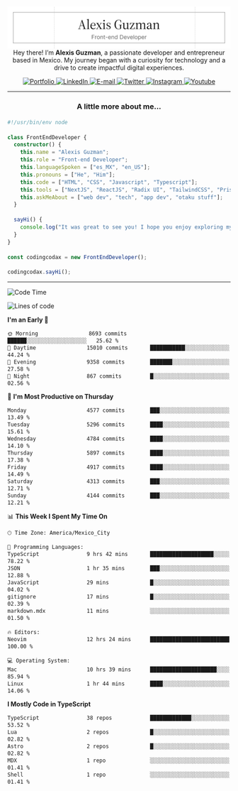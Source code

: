 <img align='right' src="./Banner.png" width="" />
<p align='center'>Hey there! I’m <strong>Alexis Guzman</strong>, a passionate developer and entrepreneur based in Mexico. My journey began with a curiosity for technology and a drive to create impactful digital experiences.</p>

<div align='center'>
  <a href='https://www.codingcodax.dev' target='_blank'>
    <img alt='Portfolio' src='https://img.shields.io/badge/Portfolio-black?logo=vercel&style=flat-square'>
  </a>
  <a href='https://linkedin.com/in/codingcodax' target='_blank'>
    <img alt='LinkedIn' src='https://img.shields.io/badge/LinkedIn-black?logo=LinkedIn&style=flat-square'>
  </a>
  <a href='mailto:hello@codingcodax.com' target='_blank'>
    <img alt='E-mail' src='https://img.shields.io/badge/Email-black?logo=Gmail&style=flat-square'>
  </a>
  <a href='https://x.com/codingcodax' target='_blank'>
    <img alt='Twitter' src='https://img.shields.io/badge/X-black?logo=X&style=flat-square'>
  </a>
  <a href='https://www.instagram.com/codingcodax' target='_blank'>
    <img alt='Instagram' src='https://img.shields.io/badge/Instagram-black?logo=Instagram&style=flat-square'>
  </a>
  <a href='https://www.youtube.com/@codingcodax' target='_blank'>
    <img alt='Youtube' src='https://img.shields.io/badge/YouTube-black?logo=Youtube&style=flat-square'>
  </a>
</div>


---

<h3 align='center'>A little more about me...</h3>

```typescript
#!/usr/bin/env node

class FrontEndDeveloper {
  constructor() {
    this.name = "Alexis Guzman";
    this.role = "Front-end Developer";
    this.languageSpoken = ["es_MX", "en_US"];
    this.pronouns = ["He", "Him"];
    this.code = ["HTML", "CSS", "Javascript", "Typescript"];
    this.tools = ["NextJS", "ReactJS", "Radix UI", "TailwindCSS", "Prisma", "Shadcn UI"];
    this.askMeAbout = ["web dev", "tech", "app dev", "otaku stuff"];
  }

  sayHi() {
    console.log("It was great to see you! I hope you enjoy exploring my work.");
  }
}

const codingcodax = new FrontEndDeveloper();

codingcodax.sayHi();
```

---

<!--START_SECTION:waka-->
![Code Time](http://img.shields.io/badge/Code%20Time-3%2C093%20hrs%2027%20mins-blue)

![Lines of code](https://img.shields.io/badge/From%20Hello%20World%20I%27ve%20Written-10.8%20million%20lines%20of%20code-blue)

**I'm an Early 🐤** 

```text
🌞 Morning                8693 commits        ██████░░░░░░░░░░░░░░░░░░░   25.62 % 
🌆 Daytime                15010 commits       ███████████░░░░░░░░░░░░░░   44.24 % 
🌃 Evening                9358 commits        ███████░░░░░░░░░░░░░░░░░░   27.58 % 
🌙 Night                  867 commits         █░░░░░░░░░░░░░░░░░░░░░░░░   02.56 % 
```
📅 **I'm Most Productive on Thursday** 

```text
Monday                   4577 commits        ███░░░░░░░░░░░░░░░░░░░░░░   13.49 % 
Tuesday                  5296 commits        ████░░░░░░░░░░░░░░░░░░░░░   15.61 % 
Wednesday                4784 commits        ████░░░░░░░░░░░░░░░░░░░░░   14.10 % 
Thursday                 5897 commits        ████░░░░░░░░░░░░░░░░░░░░░   17.38 % 
Friday                   4917 commits        ████░░░░░░░░░░░░░░░░░░░░░   14.49 % 
Saturday                 4313 commits        ███░░░░░░░░░░░░░░░░░░░░░░   12.71 % 
Sunday                   4144 commits        ███░░░░░░░░░░░░░░░░░░░░░░   12.21 % 
```


📊 **This Week I Spent My Time On** 

```text
🕑︎ Time Zone: America/Mexico_City

💬 Programming Languages: 
TypeScript               9 hrs 42 mins       ████████████████████░░░░░   78.22 % 
JSON                     1 hr 35 mins        ███░░░░░░░░░░░░░░░░░░░░░░   12.88 % 
JavaScript               29 mins             █░░░░░░░░░░░░░░░░░░░░░░░░   04.02 % 
gitignore                17 mins             █░░░░░░░░░░░░░░░░░░░░░░░░   02.39 % 
markdown.mdx             11 mins             ░░░░░░░░░░░░░░░░░░░░░░░░░   01.50 % 

🔥 Editors: 
Neovim                   12 hrs 24 mins      █████████████████████████   100.00 % 

💻 Operating System: 
Mac                      10 hrs 39 mins      █████████████████████░░░░   85.94 % 
Linux                    1 hr 44 mins        ████░░░░░░░░░░░░░░░░░░░░░   14.06 % 
```

**I Mostly Code in TypeScript** 

```text
TypeScript               38 repos            █████████████░░░░░░░░░░░░   53.52 % 
Lua                      2 repos             █░░░░░░░░░░░░░░░░░░░░░░░░   02.82 % 
Astro                    2 repos             █░░░░░░░░░░░░░░░░░░░░░░░░   02.82 % 
MDX                      1 repo              ░░░░░░░░░░░░░░░░░░░░░░░░░   01.41 % 
Shell                    1 repo              ░░░░░░░░░░░░░░░░░░░░░░░░░   01.41 % 
```




<!--END_SECTION:waka-->
